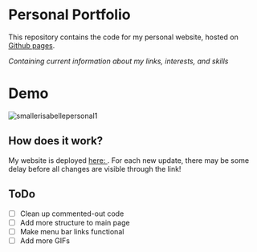 # Personal Portfolio
This repository contains the code for my personal website, hosted on [Github pages](https://choiisabelle.github.io/personal/).

_Containing current information about my links, interests, and skills_

# Demo
![smallerisabellepersonal1](https://github.com/choiIsabelle/personal/assets/67203277/9479a039-da0d-4a90-8cbb-5a1f967b27b9)


## How does it work?
My website is deployed [ here: ](https://choiisabelle.github.io/personal/). 
For each new update, there may be some delay before all changes are visible through the link!

## ToDo
- [ ] Clean up commented-out code
- [ ] Add more structure to main page
- [ ] Make menu bar links functional
- [ ] Add more GIFs

